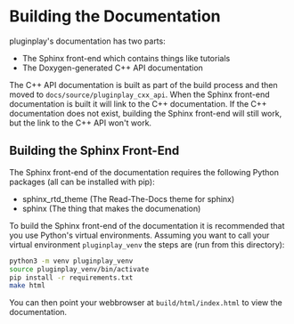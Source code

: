 Building the Documentation
==========================

pluginplay's documentation has two parts:

- The Sphinx front-end which contains things like tutorials
- The Doxygen-generated C++ API documentation

The C++ API documentation is built as part of the build process and then moved
to `docs/source/pluginplay_cxx_api`. When the Sphinx front-end documentation is built
it will link to the C++ documentation. If the C++ documentation does not exist,
building the Sphinx front-end will still work, but the link to the C++ API won't
work.

Building the Sphinx Front-End
-----------------------------

The Sphinx front-end of the documentation requires the following Python packages
(all can be installed with pip):

- sphinx_rtd_theme (The Read-The-Docs theme for sphinx)
- sphinx (The thing that makes the documenation)

To build the Sphinx front-end of the documentation it is recommended that you
use Python's virtual environments. Assuming you want to call your virtual
environment `pluginplay_venv` the steps are (run from this directory):

```.bash
python3 -m venv pluginplay_venv
source pluginplay_venv/bin/activate
pip install -r requirements.txt
make html
```

You can then point your webbrowser at `build/html/index.html` to view the
documentation.

